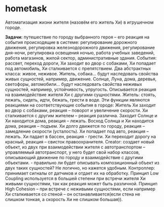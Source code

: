 hometask
========
Автоматизация жизни жителя (назовём его житель Хи) в игрушечном городе.

<strong>Задачи:</strong> путешествие по городу выбранного героя – его реакция на события происходящие в системе: регулирование дорожного движения, регулировка железнодорожного движения, регулирование дня-ночи, регулировка освещения ночью, работа учебных заведений, работа магазинов, жилой сектор, административные здания.
События: рассвет, переход дороги, Хи заходит во двор с собаками, Хи попадает под автомобиль, Хи сталкивается с препятствием.
Два абстрактных класса: живое, неживое.
Житель, собака… будут наследовать свойства живых сущностей, например, движение.
Солнце, Луна, дома, деревья, светофоры, автомобили… будут наследовать свойства неживых сущностей, например, устойчивость, упругость.
Описывается реакция на взаимодействие жителя Хи с другими сущностями.
Житель: стоять, лежать, сидеть, идти, бежать, грести в воде. Эти функции являются реакциями на соответствующие события в городе:
Житель Хи заходит во двор с собаками, реакция – поворот и увеличение скорости.
Хи сталкивается с другим жителем – реакция различна.
Заходит Солнце и Хи находится дома, реакция – лежать.
Восход Солнца и Хи находится дома, реакция – подъем.
Хи долго движется по городу, реакция – замедление скорости (усталость).
Хи попадает под авто, реакция – лежать.
Хи падает в бассен, реакция - грести.
Хи переходит дорогу на красный, реакция – свисток правоохранителя.
	Creator: создает новый объект, из двух при взаимодействии жителя с автотранспортом – управляемый автотранспорт, у него будет свой набор классов, описывающий движение по городу и взаимодействие с другими объектами. - правильно ли будет описывать композиционный объект из двух таких сущностей? Не логично, но кажется удобным.
Контроллер: принимает сигналы от датчиков и отдает их на обработку.
	Принцип Low Coupling используется в большей степени при встречи жителя Хи живыми сущностями, так как реакция может быть различной. Принцип High Cohesion – при встрече с неживыми сущностями, если например Хи сталкивается со стеной – он останавливается(если стена не слишком тонкая, а скорость Хи не слишком большая)).
